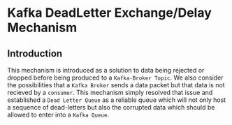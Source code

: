 # Kafka DeadLetter Exchange/Delay Mechanism

## Introduction
This mechanism is introduced as a solution to data being rejected or dropped before being produced to a `Kafka-Broker Topic`.
We also consider the possibilities that a `Kafka Broker` sends a data packet but that data is not recieved by a `consumer`.
This mechanism simply resolved that issue and established a `Dead Letter Queue` as a reliable queue which will not only host a sequence of dead-letters but also the corrupted data which should be allowed to enter into a `Kafka Queue`.

